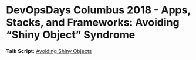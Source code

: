 # DevOpsDays Columbus 2018 - Apps, Stacks, and Frameworks: Avoiding “Shiny Object” Syndrome

**Talk Script:** [Avoiding Shiny Objects](../../../talks/Avoiding_Shiny_Objects/Avoiding_Shiny_Objects_Syndrome.md)
